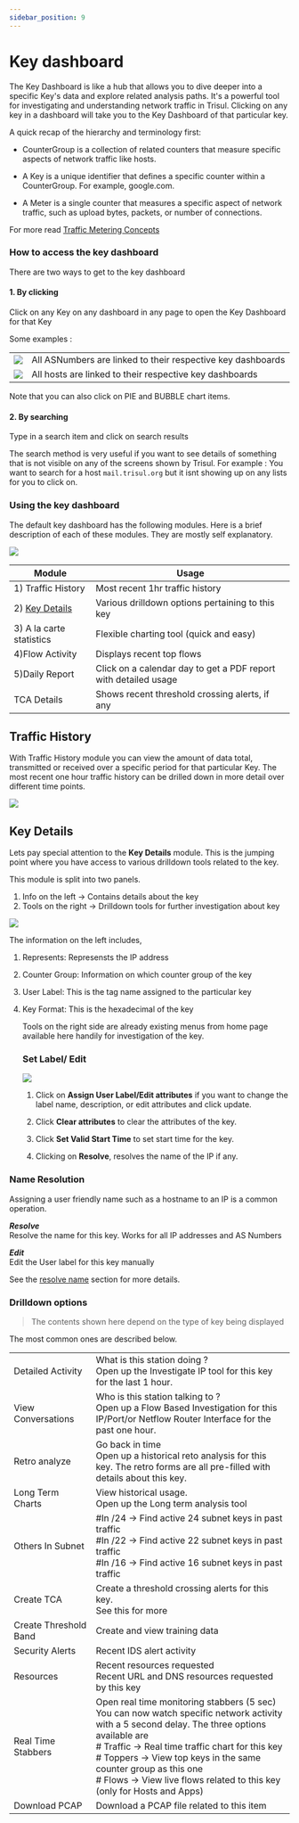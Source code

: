 ```yaml
---
sidebar_position: 9
---
```


# Key dashboard

The Key Dashboard is like a hub that allows you to dive deeper into a specific Key's data and explore related analysis paths. It's a powerful tool for investigating and understanding network traffic in Trisul. Clicking on any key in a dashboard will take you to the Key Dashboard of that particular key.

A quick recap of the hierarchy and terminology first:

- CounterGroup is a collection of related counters that measure specific aspects of network traffic like hosts. 

- A Key is a unique identifier that defines a specific counter within a CounterGroup. For example, google.com.

- A Meter is a single counter that measures a specific aspect of network traffic, such as upload bytes, packets, or number of connections.

For more read [Traffic Metering Concepts](/docs/ug/cg/intro)

### How to access the key dashboard

There are two ways to get to the key dashboard

#### 1. By clicking

Click on any Key on any dashboard in any page to open the Key Dashboard for that Key

Some examples :

|                               |                                                             |
| ----------------------------- | ----------------------------------------------------------- |
| ![](images/keydashboard1.png) | All ASNumbers are linked to their respective key dashboards |
| ![](images/keydashboard2.png) | All hosts are linked to their respective key dashboards     |

Note that you can also click on PIE and BUBBLE chart items.

#### 2. By searching

Type in a search item and click on search results

The search method is very useful if you want to see details of something
that is not visible on any of the screens shown by Trisul. For example :
You want to search for a host `mail.trisul.org` but it isnt showing up
on any lists for you to click on.

### Using the key dashboard

The default key dashboard has the following modules. Here is a brief
description of each of these modules. They are mostly self explanatory.

![](images/keydashboard3.png)

| Module                                                  | Usage                                                           |
| ------------------------------------------------------- | --------------------------------------------------------------- |
| 1) Traffic History                                      | Most recent 1hr traffic history                                 |
| 2) [Key Details](/docs/ug/ui/key_dashboard#key-details) | Various drilldown options pertaining to this key                |
| 3) A la carte statistics                                | Flexible charting tool (quick and easy)                         |
| 4)Flow Activity                                         | Displays recent top flows                                       |
| 5)Daily Report                                          | Click on a calendar day to get a PDF report with detailed usage |
| TCA Details                                             | Shows recent threshold crossing alerts, if any                  |

## Traffic History

With Traffic History module you can view the amount of data total, transmitted or received over a specific period for that particular Key. The most recent one hour traffic history can be drilled down in more detail over different time points.

![](images/traffichistory.png)

## Key Details

Lets pay special attention to the **Key Details** module. This is the
jumping point where you have access to various drilldown tools related
to the key.

This module is split into two panels.

1. Info on the left -\> Contains details about the key
2. Tools on the right -\> Drilldown tools for further investigation about
   key

![](images/keydetails.png)

The information on the left includes,

1) Represents: Represensts the IP address

2) Counter Group: Information on which counter group of the key

3) User Label: This is the tag name assigned to the particular key

4) Key Format: This is the hexadecimal of the key
   
   Tools on the right side are already existing menus from home page available here handily for investigation of the key. 
   
   ### Set Label/ Edit
   
   ![](images/setlabeloredit.png)
   
   1) Click on **Assign User Label/Edit attributes** if you want to change the label name, description, or edit attributes  and click update.
   
   2) Click **Clear attributes** to clear the attributes of the key.
   
   3) Click **Set Valid Start Time** to set start time for the key.
   
   4) Clicking on **Resolve**, resolves the name of the IP if any.
   
   

### Name Resolution

Assigning a user friendly name such as a hostname to an IP is a common
operation.

***Resolve***  
Resolve the name for this key. Works for all IP addresses and AS Numbers

***Edit***  
Edit the User label for this key manually

See the [resolve name](/docs/ug/cg/resolve) section for more
details.

### Drilldown options

> The contents shown here depend on the type of key being displayed

The most common ones are described below.

|                       |                                                                                                                                                                                                                                                                                                                                                        |
| --------------------- | ------------------------------------------------------------------------------------------------------------------------------------------------------------------------------------------------------------------------------------------------------------------------------------------------------------------------------------------------------ |
| Detailed Activity     | What is this station doing ?<br/>Open up the Investigate IP tool for this key for the last 1 hour.                                                                                                                                                                                                                                                     |
| View Conversations    | Who is this station talking to ? <br/> Open up a Flow Based Investigation for this IP/Port/or Netflow Router Interface for the past one hour.                                                                                                                                                                                                          |
| Retro analyze         | Go back in time<br/>Open up a historical reto analysis for this key. The retro forms are all pre-filled with details about this key.                                                                                                                                                                                                                   |
| Long Term Charts      | View historical usage.<br/>Open up the Long term analysis tool                                                                                                                                                                                                                                                                                         |
| Others In Subnet      | #In /24 → Find active 24 subnet keys in past traffic<br/>#In /22 → Find active 22 subnet keys in past traffic<br/>#In /16 → Find active 16 subnet keys in past traffic                                                                                                                                                                                 |
| Create TCA            | Create a threshold crossing alerts for this key.<br/>See this for more                                                                                                                                                                                                                                                                                 |
| Create Threshold Band | Create and view training data                                                                                                                                                                                                                                                                                                                          |
| Security Alerts       | Recent IDS alert activity                                                                                                                                                                                                                                                                                                                              |
| Resources             | Recent resources requested<br/>Recent URL and DNS resources requested by this key                                                                                                                                                                                                                                                                      |
| Real Time Stabbers    | Open real time monitoring stabbers (5 sec)<br/>You can now watch specific network activity with a 5 second delay. The three options available are<br/># Traffic → Real time traffic chart for this key<br/># Toppers → View top keys in the same counter group as this one<br/># Flows → View live flows related to this key (only for Hosts and Apps) |
| Download PCAP         | Download a PCAP file related to this item                                                                                                                                                                                                                                                                                                              |
